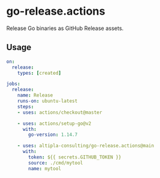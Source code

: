 
# go-release.actions

Release Go binaries as GitHub Release assets.


## Usage

```yaml
on: 
  release:
    types: [created]

jobs:
  release:
    name: Release
    runs-on: ubuntu-latest
    steps:
    - uses: actions/checkout@master

    - uses: actions/setup-go@v2
      with:
        go-version: 1.14.7

    - uses: altipla-consulting/go-release.actions@main
      with:
        token: ${{ secrets.GITHUB_TOKEN }}
        source: ./cmd/mytool
        name: mytool
```
